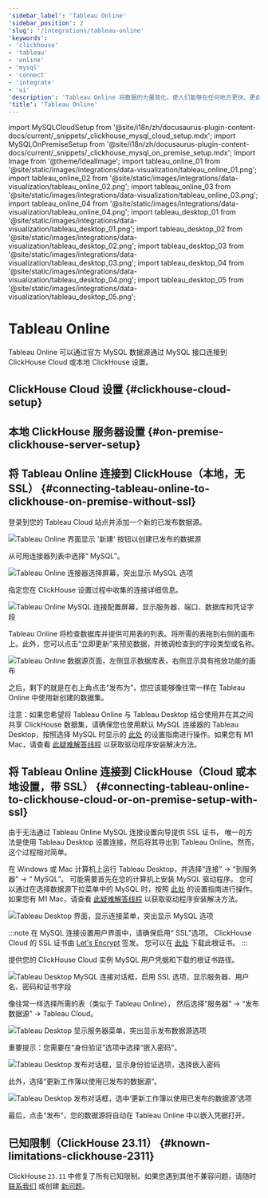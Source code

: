 ```yaml
---
'sidebar_label': 'Tableau Online'
'sidebar_position': 2
'slug': '/integrations/tableau-online'
'keywords':
- 'clickhouse'
- 'tableau'
- 'online'
- 'mysql'
- 'connect'
- 'integrate'
- 'ui'
'description': 'Tableau Online 将数据的力量简化，使人们能够在任何地方更快、更自信地做出决策。'
'title': 'Tableau Online'
---
```


import MySQLCloudSetup from '@site/i18n/zh/docusaurus-plugin-content-docs/current/_snippets/_clickhouse_mysql_cloud_setup.mdx';
import MySQLOnPremiseSetup from '@site/i18n/zh/docusaurus-plugin-content-docs/current/_snippets/_clickhouse_mysql_on_premise_setup.mdx';
import Image from '@theme/IdealImage';
import tableau_online_01 from '@site/static/images/integrations/data-visualization/tableau_online_01.png';
import tableau_online_02 from '@site/static/images/integrations/data-visualization/tableau_online_02.png';
import tableau_online_03 from '@site/static/images/integrations/data-visualization/tableau_online_03.png';
import tableau_online_04 from '@site/static/images/integrations/data-visualization/tableau_online_04.png';
import tableau_desktop_01 from '@site/static/images/integrations/data-visualization/tableau_desktop_01.png';
import tableau_desktop_02 from '@site/static/images/integrations/data-visualization/tableau_desktop_02.png';
import tableau_desktop_03 from '@site/static/images/integrations/data-visualization/tableau_desktop_03.png';
import tableau_desktop_04 from '@site/static/images/integrations/data-visualization/tableau_desktop_04.png';
import tableau_desktop_05 from '@site/static/images/integrations/data-visualization/tableau_desktop_05.png';


# Tableau Online

Tableau Online 可以通过官方 MySQL 数据源通过 MySQL 接口连接到 ClickHouse Cloud 或本地 ClickHouse 设置。

## ClickHouse Cloud 设置 {#clickhouse-cloud-setup}
<MySQLCloudSetup />

## 本地 ClickHouse 服务器设置 {#on-premise-clickhouse-server-setup}
<MySQLOnPremiseSetup />

## 将 Tableau Online 连接到 ClickHouse（本地，无 SSL） {#connecting-tableau-online-to-clickhouse-on-premise-without-ssl}

登录到您的 Tableau Cloud 站点并添加一个新的已发布数据源。

<Image size="md" img={tableau_online_01} alt="Tableau Online 界面显示 '新建' 按钮以创建已发布的数据源" border />
<br/>

从可用连接器列表中选择“ MySQL”。

<Image size="md" img={tableau_online_02} alt="Tableau Online 连接器选择屏幕，突出显示 MySQL 选项" border />
<br/>

指定您在 ClickHouse 设置过程中收集的连接详细信息。

<Image size="md" img={tableau_online_03} alt="Tableau Online MySQL 连接配置屏幕，显示服务器、端口、数据库和凭证字段" border />
<br/>

Tableau Online 将检查数据库并提供可用表的列表。将所需的表拖到右侧的画布上。此外，您可以点击“立即更新”来预览数据，并微调检查到的字段类型或名称。

<Image size="md" img={tableau_online_04} alt="Tableau Online 数据源页面，左侧显示数据库表，右侧显示具有拖放功能的画布" border />
<br/>

之后，剩下的就是在右上角点击“发布为”，您应该能够像往常一样在 Tableau Online 中使用新创建的数据集。

注意：如果您希望将 Tableau Online 与 Tableau Desktop 结合使用并在其之间共享 ClickHouse 数据集，请确保您也使用默认 MySQL 连接器的 Tableau Desktop，按照选择 MySQL 时显示的 [此处](https://www.tableau.com/support/drivers) 的设置指南进行操作。如果您有 M1 Mac，请查看 [此疑难解答线程](https://community.tableau.com/s/question/0D58b0000Ar6OhvCQE/unable-to-install-mysql-driver-for-m1-mac) 以获取驱动程序安装解决方法。

## 将 Tableau Online 连接到 ClickHouse（Cloud 或本地设置，带 SSL） {#connecting-tableau-online-to-clickhouse-cloud-or-on-premise-setup-with-ssl}

由于无法通过 Tableau Online MySQL 连接设置向导提供 SSL 证书，
唯一的方法是使用 Tableau Desktop 设置连接，然后将其导出到 Tableau Online。然而，这个过程相对简单。

在 Windows 或 Mac 计算机上运行 Tableau Desktop，并选择“连接” -> “到服务器” -> “ MySQL”。
可能需要首先在您的计算机上安装 MySQL 驱动程序。
您可以通过在选择数据源下拉菜单中的 MySQL 时，按照 [此处](https://www.tableau.com/support/drivers) 的设置指南进行操作。
如果您有 M1 Mac，请查看 [此疑难解答线程](https://community.tableau.com/s/question/0D58b0000Ar6OhvCQE/unable-to-install-mysql-driver-for-m1-mac) 以获取驱动程序安装解决方法。

<Image size="md" img={tableau_desktop_01} alt="Tableau Desktop 界面，显示连接菜单，突出显示 MySQL 选项" border />
<br/>

:::note
在 MySQL 连接设置用户界面中，请确保启用“ SSL”选项。
ClickHouse Cloud 的 SSL 证书由 [Let's Encrypt](https://letsencrypt.org/certificates/) 签发。
您可以在 [此处](https://letsencrypt.org/certs/isrgrootx1.pem) 下载此根证书。
:::

提供您的 ClickHouse Cloud 实例 MySQL 用户凭据和下载的根证书路径。

<Image size="sm" img={tableau_desktop_02} alt="Tableau Desktop MySQL 连接对话框，启用 SSL 选项，显示服务器、用户名、密码和证书字段" border />
<br/>

像往常一样选择所需的表（类似于 Tableau Online），
然后选择“服务器” -> “发布数据源” -> Tableau Cloud。

<Image size="md" img={tableau_desktop_03} alt="Tableau Desktop 显示服务器菜单，突出显示发布数据源选项" border />
<br/>

重要提示：您需要在“身份验证”选项中选择“嵌入密码”。

<Image size="md" img={tableau_desktop_04} alt="Tableau Desktop 发布对话框，显示身份验证选项，选择嵌入密码" border />
<br/>

此外，选择“更新工作簿以使用已发布的数据源”。

<Image size="sm" img={tableau_desktop_05} alt="Tableau Desktop 发布对话框，选中‘更新工作簿以使用已发布的数据源’选项" border />
<br/>

最后，点击“发布”，您的数据源将自动在 Tableau Online 中以嵌入凭据打开。


## 已知限制（ClickHouse 23.11） {#known-limitations-clickhouse-2311}

ClickHouse `23.11` 中修复了所有已知限制。如果您遇到其他不兼容问题，请随时 [联系我们](https://clickhouse.com/company/contact) 或创建 [新问题](https://github.com/ClickHouse/ClickHouse/issues)。
